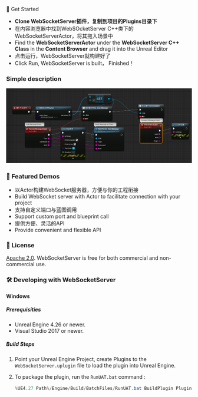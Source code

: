 :rocket: Get Started

- **Clone WebSocketServer插件，复制到项目的Plugins目录下**
- 在内容浏览器中找到WebSOcketServer C++类下的WebSocketServerActor，将其拖入场景中
- Find the **WebSocketServerActor** under the **WebSocketServer C++ Class** in the **Content Browser** and drag it into the Unreal Editor
- 点击运行，WebSocketServer就构建好了
- Click Run, WebSocketServer is built， Finished！

### Simple description

![Simple description](./Image/WebSocketServer.png)

### :clap: Featured Demos

- 以Actor构建WebSocket服务器，方便与你的工程衔接
- Build WebSocket server with Actor to facilitate connection with your project
- 支持自定义端口与蓝图调用
- Support custom port and blueprint call
- 提供方便、灵活的API
- Provide convenient and flexible API

### :green_book: License

[Apache 2.0](http://www.apache.org/licenses/LICENSE-2.0.html). WebSocketServer is free for both commercial and non-commercial use.

### :hammer_and_wrench: Developing with WebSocketServer
#### Windows
##### Prerequisities
* Unreal Engine 4.26 or newer.
* Visual Studio 2017 or newer.

##### Build Steps
1. Point your Unreal Engine Project, create Plugins  to the `WebSocketServer.uplugin` file to load the plugin into Unreal Engine.

2. To package the plugin, run the `RunUAT.bat` command :

   ```powershell
   %UE4.27 Path%/Engine/Build/BatchFiles/RunUAT.bat BuildPlugin Plugin=%Base Path%/WebSocketServer/WebSocketServer.uplugin -Package=%Base Path%/WebSocketPlugin/Package/ -VS2017 -TargetPlatforms=Win64 -Rocket

